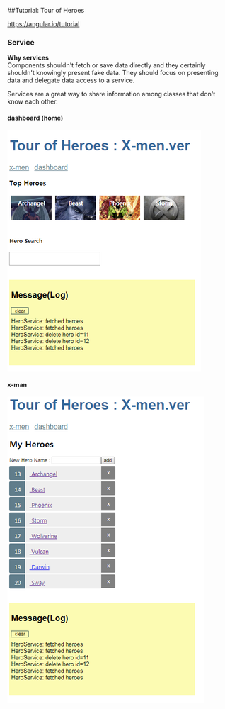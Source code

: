 ##Tutorial: Tour of Heroes

https://angular.io/tutorial


### Service 

<b>Why services</b> <br>
Components shouldn't fetch or save data directly and they certainly shouldn't knowingly present fake data. 
They should focus on presenting data and delegate data access to a service.

Services are a great way to share information among classes that don't know each other.


#### dashboard (home)
![dashboard](./img/dashboard.PNG)


#### x-man
![xman](./img/xman.PNG)
